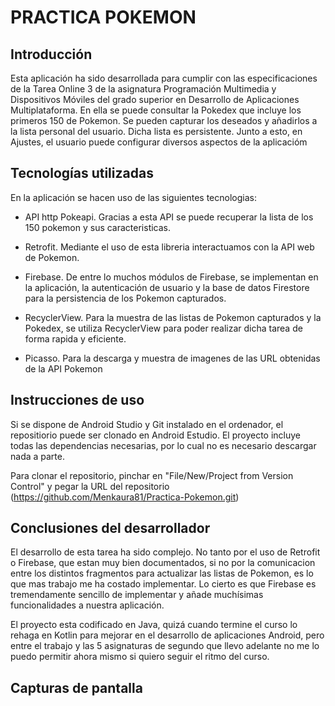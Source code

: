 #  PRACTICA POKEMON

## Introducción

Esta aplicación ha sido desarrollada para cumplir con las especificaciones de la Tarea Online 3 de la asignatura Programación Multimedia y Dispositivos Móviles del grado superior en Desarrollo de Aplicaciones Multiplataforma. En ella se puede consultar la Pokedex que incluye los primeros 150 de Pokemon. Se pueden capturar los deseados y añadirlos a la lista personal del usuario. Dicha lista es persistente. Junto a esto, en Ajustes, el usuario puede configurar diversos aspectos de la aplicacióm


## Tecnologías utilizadas

En la aplicación se hacen uso de las siguientes tecnologias:

- API http Pokeapi. Gracias a esta API se puede recuperar la lista de los 150 pokemon y sus caracteristicas.

- Retrofit. Mediante el uso de esta libreria interactuamos con la API web de Pokemon.

- Firebase. De entre lo muchos módulos de Firebase, se implementan en la aplicación, la autenticación de usuario y la base de datos Firestore para la persistencia de los Pokemon capturados.

- RecyclerView. Para la muestra de las listas de Pokemon capturados y la Pokedex, se utiliza RecyclerView para poder realizar dicha tarea de forma rapida y eficiente.

- Picasso. Para la descarga y muestra de imagenes de las URL obtenidas de la API Pokemon


## Instrucciones de uso

Si se dispone de Android Studio y Git instalado en el ordenador, el repositiorio puede ser clonado en Android Estudio. El proyecto incluye todas las dependencias necesarias, por lo cual no es necesario descargar nada a parte. 

Para clonar el repositorio, pinchar en "File/New/Project from Version Control" y pegar la URL del repositorio (https://github.com/Menkaura81/Practica-Pokemon.git)

## Conclusiones del desarrollador

El desarrollo de esta tarea ha sido complejo. No tanto por el uso de Retrofit o Firebase, que estan muy bien documentados, si no por la comunicacion entre los distintos fragmentos para actualizar las listas de Pokemon, es lo que mas trabajo me ha costado implementar. Lo cierto es que Firebase es tremendamente sencillo de implementar y añade muchísimas funcionalidades a nuestra aplicación. 

El proyecto esta codificado en Java, quizá cuando termine el curso lo rehaga en Kotlin para mejorar en el desarrollo de aplicaciones Android, pero entre el trabajo y las 5 asignaturas de segundo que llevo adelante no me lo puedo permitir ahora mismo si quiero seguir el ritmo del curso.

## Capturas de pantalla 
